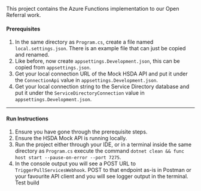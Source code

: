 This project contains the Azure Functions implementation to our Open Referral work.

#### Prerequisites

1. In the same directory as `Program.cs`, create a file named `local.settings.json`. There is an example file that can just be copied and renamed.
2. Like before, now create `appsettings.Development.json`, this can be copied from `appsettings.json`.
3. Get your local connection URL of the Mock HSDA API and put it under the `ConnectionApi` value in `appsettings.Development.json`.
4. Get your local connection string to the Service Directory database and put it under the `ServiceDirectoryConnection` value in `appsettings.Development.json`.

---

#### Run Instructions

1. Ensure you have gone through the prerequisite steps.
2. Ensure the HSDA Mock API is running locally.
3. Run the project either through your IDE, or in a terminal inside the same directory as `Program.cs` execute the command `dotnet clean && func host start --pause-on-error --port 7275`.
4. In the console output you will see a POST URL to `TriggerPullServicesWebhook`. POST to that endpoint as-is in Postman or your favourite API client and you will see logger output in the terminal.
Test build